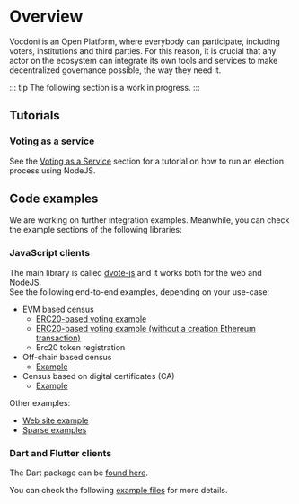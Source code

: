 # Overview

Vocdoni is an Open Platform, where everybody can participate, including voters, institutions and third parties. For this reason, it is crucial that any actor on the ecosystem can integrate its own tools and services to make decentralized governance possible, the way they need it.

::: tip
The following section is a work in progress.
:::

## Tutorials

### Voting as a service

See the [Voting as a Service](/integration/voting-as-a-service) section for a tutorial on how to run an election process using NodeJS.

<!--
## Registry backend

See the [Registry backend](/integration-registry-backend) section for examples on how to generate registration tokens for community members, using the Vocdoni Manager backend.

-->

## Code examples

We are working on further integration examples. Meanwhile, you can check the example sections of the following libraries:

### JavaScript clients

The main library is called [dvote-js](https://github.com/vocdoni/dvote-js) and it works both for the web and NodeJS. <br/>See the following end-to-end examples, depending on your use-case:

- EVM based census
    - [ERC20-based voting example](https://github.com/vocdoni/dvote-js/blob/main/example/evm-census/index.ts#L30)
    - [ERC20-based voting example (without a creation Ethereum transaction)](https://github.com/vocdoni/dvote-js/blob/main/example/evm-census-signaling/index.ts#L34)
    - Erc20 token registration
- Off-chain based census
    - [Example](https://github.com/vocdoni/dvote-js/blob/main/example/off-chain-census/index.ts#L24)
- Census based on digital certificates (CA)
    - [Example](https://github.com/vocdoni/dvote-js/blob/main/example/ca-census/index.ts#L27)

Other examples:
- [Web site example](https://github.com/vocdoni/dvote-js/tree/main/example/web)
- [Sparse examples](https://github.com/vocdoni/dvote-js/blob/main/example/index.ts)

### Dart and Flutter clients
The Dart package can be [found here](https://pub.dev/packages/dvote).

You can check the following [example files](https://github.com/vocdoni/dvote-flutter/blob/main/example/lib) for more details. 
